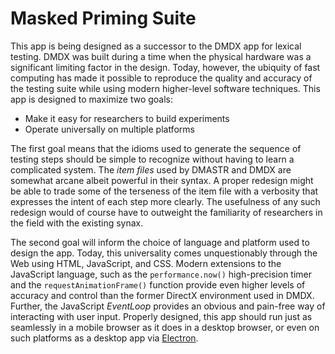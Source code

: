 # Masked Priming Suite

This app is being designed as a successor to the DMDX app for lexical testing. DMDX was built during a time when the physical hardware was a significant limiting factor in the design. Today, however, the ubiquity of fast computing has made it possible to reproduce the quality and accuracy of the testing suite while using modern higher-level software techniques. This app is designed to maximize two goals:

 - Make it easy for researchers to build experiments
 - Operate universally on multiple platforms

The first goal means that the idioms used to generate the sequence of testing steps should be simple to recognize without having to learn a complicated system. The _item files_ used by DMASTR and DMDX are somewhat arcane albeit powerful in their syntax. A proper redesign might be able to trade some of the terseness of the item file with a verbosity that expresses the intent of each step more clearly. The usefulness of any such redesign would of course have to outweight the familiarity of researchers in the field with the existing synax.

The second goal will inform the choice of language and platform used to design the app. Today, this universality comes unquestionably through the Web using HTML, JavaScript, and CSS. Modern extensions to the JavaScript language, such as the `performance.now()` high-precision timer and the `requestAnimationFrame()` function provide even higher levels of accuracy and control than the former DirectX environment used in DMDX. Further, the JavaScript _EventLoop_ provides an obvious and pain-free way of interacting with user input. Properly designed, this app should run just as seamlessly in a mobile browser as it does in a desktop browser, or even on such platforms as a desktop app via [Electron](http://electron.atom.io).
